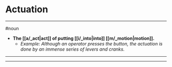 # Actuation
---
#noun
- **The [[a/_act|act]] of putting [[i/_into|into]] [[m/_motion|motion]].**
	- _Example: Although an operator presses the button, the actuation is done by an immense series of levers and cranks._
---
---
